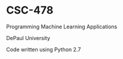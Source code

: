 # CSC-478
Programming Machine Learning Applications

DePaul University

Code written using Python 2.7
